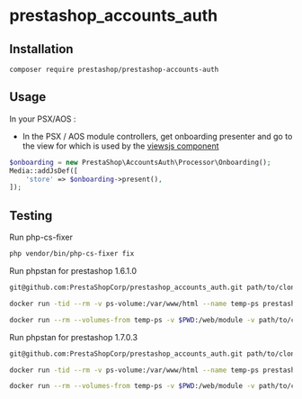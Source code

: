 # prestashop_accounts_auth

## Installation

```
composer require prestashop/prestashop-accounts-auth
```

## Usage

In your PSX/AOS :


- In the PSX / AOS module controllers, get onboarding presenter and go to the view for which is used by the
[viewsjs component](https://github.com/PrestaShopCorp/prestashop_accounts_vue_components)

```php
$onboarding = new PrestaShop\AccountsAuth\Processor\Onboarding();
Media::addJsDef([
    'store' => $onboarding->present(),
]);
```

## Testing

Run php-cs-fixer
```bash
php vendor/bin/php-cs-fixer fix
```

Run phpstan for prestashop 1.6.1.0

```bash
git@github.com:PrestaShopCorp/prestashop_accounts_auth.git path/to/clone

docker run -tid --rm -v ps-volume:/var/www/html --name temp-ps prestashop/prestashop:1.6.1.0;

docker run --rm --volumes-from temp-ps -v $PWD:/web/module -v path/to/clone:/web/ps_accounts -e _PS_ROOT_DIR_=/var/www/html --workdir=/web/module phpstan/phpstan:0.12 analyse --configuration=/web/module/tests/phpstan/phpstan-PS-1.6.neon
```

Run phpstan for prestashop 1.7.0.3

```bash
git@github.com:PrestaShopCorp/prestashop_accounts_auth.git path/to/clone

docker run -tid --rm -v ps-volume:/var/www/html --name temp-ps prestashop/prestashop:1.7.0.3;

docker run --rm --volumes-from temp-ps -v $PWD:/web/module -v path/to/clone:/web/ps_accounts -e _PS_ROOT_DIR_=/var/www/html --workdir=/web/module phpstan/phpstan:0.12 analyse --configuration=/web/module/tests/phpstan/phpstan-PS-1.7.neon
```
